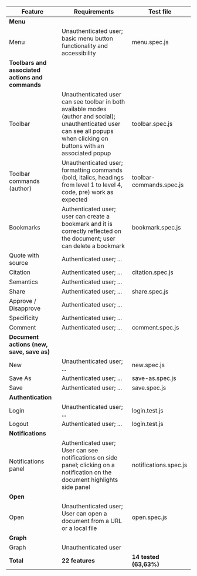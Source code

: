 | Feature       | Requirements       | Test file       |
|--------------|--------------------|-----------------|
| **Menu** |||
| Menu    | Unauthenticated user; basic menu button functionality and accessibility  | menu.spec.js |
| **Toolbars and associated actions and commands** |||
| Toolbar    | Unauthenticated user can see toolbar in both available modes (author and social); unauthenticated user can see all popups when clicking on buttons with an associated popup  | toolbar.spec.js |
| Toolbar commands (author)  | Unauthenticated user; formatting commands (bold, italics, headings from level 1 to level 4, code, pre) work as expected | toolbar-commands.spec.js |
| Bookmarks    | Authenticated user; user can create a bookmark and it is correctly reflected on the document; user can delete a bookmark  | bookmark.spec.js |
| Quote with source    | Authenticated user; ...  |  |
| Citation    | Authenticated user; ...  | citation.spec.js |
| Semantics    | Authenticated user; ...  |  |
| Share   | Authenticated user; ...  | share.spec.js |
| Approve / Disapprove    | Authenticated user; ...  |  |
| Specificity   | Authenticated user; ...  |  |
| Comment   | Authenticated user; ...  | comment.spec.js |
| **Document actions (new, save, save as)** ||| 
| New   | Unauthenticated user; ...  | new.spec.js |
| Save As   | Authenticated user; ...  | save-as.spec.js |
| Save   | Authenticated user; ...  | save.spec.js |
| **Authentication** ||| 
| Login   | Unauthenticated user; ...  | login.test.js |
| Logout   | Authenticated user; ...  | login.test.js |
| **Notifications** ||| 
| Notifications panel  | Authenticated user; User can see notifications on side panel; clicking on a notification on the document highlights side panel  | notifications.spec.js |
| **Open** ||| 
| Open   | Unauthenticated user; User can open a document from a URL or a local file | open.spec.js |
| **Graph** ||| 
| Graph   | Unauthenticated user |  |
| **Total** | **22 features** | **14 tested (63,63%)** |
